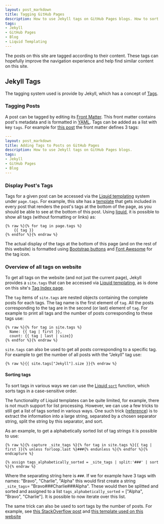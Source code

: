 ```yaml
---
layout: post_markdown
title: Tagging GitHub Pages
description: How to use Jekyll tags on GitHub Pages blogs. How to sort tags using liquid templating.
tags:
- Jekyll
- GitHub Pages
- Blog
- Liquid Templating
---
```


The posts on this site are tagged according to their content. These tags can hopefully improve the navigation experience and help find similar content on this site.


## Jekyll Tags

The tagging system used is provide by Jekyll, which has a concept of [Tags](https://jekyllrb.com/docs/posts/#tags).

### Tagging Posts

A post can be tagged by editing its [Front Matter](https://jekyllrb.com/docs/front-matter/). This front matter contains post's metadata and is formatted in [YAML](https://en.wikipedia.org/wiki/YAML). Tags can be added as a list with key `tags`.
For example for [this post](https://github.com/peterroelants/peterroelants.github.io/tree/main/_posts/2021/05/2021-05-15-adding-tags-to-github-pages.md) the front matter defines 3 tags:
```yaml
---
layout: post_markdown
title: Adding Tags to Posts on GitHub Pages
description: How to use Jekyll tags on GitHub Pages blogs.
tags:
- Jekyll
- GitHub Pages
- Blog
---
```

### Display Post's Tags

Tags for a given post can be accessed via the [Liquid templating](https://shopify.github.io/liquid/) system under `page.tags`. For example, this site has a [template](https://github.com/peterroelants/peterroelants.github.io/tree/main/_includes/post_tags.html) that gets included in every post that renders the post's tags at the bottom of the page, as you should be able to see at the bottom of this post.
Using [liquid](https://shopify.github.io/liquid/tags/iteration/), it is possible to show all tags (without formatting or links) as:
```
{% raw %}{% for tag in page.tags %}
    {{ tag }}
{% endfor %}{% endraw %}
```

The actual display of the tags at the bottom of this page (and on the rest of this website) is formatted using [Bootstrap buttons](https://getbootstrap.com/docs/5.0/components/buttons/) and [Font Awesome](https://fontawesome.com/) for the tag icon.


### Overview of all tags on website

To get all tags on the website (and not just the current page), Jekyll provides a `site.tags` that can be accessed via [Liquid templating](https://shopify.github.io/liquid/), as is done on this site's [Tag Index page](/tag_index).

The `tag` items of `site.tags` are nested objects containing the complete posts for each tags. The tag name is the first element of `tag`. All the posts corresponding to the tag are in the second (or last) element of `tag`. For example to print all tags and the number of posts corresponding to these tags use:
```
{% raw %}{% for tag in site.tags %}
  Name: {{ tag | first }},
  count: {{ tag | last | size}}
{% endfor %}{% endraw %}
```

`site.tags` can also be used to get all posts corresponding to a specific tag. For example to get the number of all posts with the "Jekyll" tag use:
```
{% raw %}{{ site.tags["Jekyll"].size }}{% endraw %}
```


#### Sorting tags

To sort tags in various ways we can use the [Liquid `sort`](https://shopify.github.io/liquid/filters/sort/) function, which sorts tags in a case-sensitive order.

The functionality of Liquid templates can be quite limited, for example, there is not much support for list processing. However, we can use a few tricks to still get a list of tags sorted in various ways. One such trick ([reference](https://blog.lanyonm.org/articles/2013/11/21/alphabetize-jekyll-page-tags-pure-liquid.html)) is to extract the information into a large string, separated by a chosen separator string, split the string by this separator, and sort.

As an example, to get a alphabetically sorted list of tag strings it is possible to use:
```
{% raw %}{% capture _site_tags %}{% for tag in site.tags %}{{ tag | first }}{% unless forloop.last %}###{% endunless %}{% endfor %}{% endcapture %}

{% assign tags_alphabetically_sorted = _site_tags | split:'###' | sort %}{% endraw %}

```
Where the separating string here is `###`. If we for example have 3 tags with names: "Bravo", "Charlie", "Alpha" this would first create a string `_site_tags`= "Bravo###Charlie###Alpha". These would then be splitted and sorted and assigned to a list `tags_alphabetically_sorted` = ["Alpha", "Bravo", "Charlie"]. It is possible to now iterate over this list.

The same trick can also be used to sort tags by the number of posts. For example, see [this StackOverflow post](https://stackoverflow.com/a/44696931/919431) and [this template used on this website](https://github.com/peterroelants/peterroelants.github.io/tree/main/_includes/all_tags.html)

